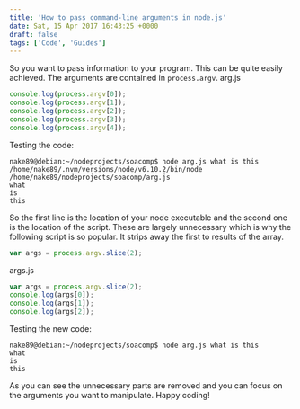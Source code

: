 ```yaml
---
title: 'How to pass command-line arguments in node.js'
date: Sat, 15 Apr 2017 16:43:25 +0000
draft: false
tags: ['Code', 'Guides']
---
```


So you want to pass information to your program. This can be quite easily achieved. The arguments are contained in `process.argv`. arg.js
```javascript
console.log(process.argv[0]);
console.log(process.argv[1]);
console.log(process.argv[2]);
console.log(process.argv[3]);
console.log(process.argv[4]);
```
Testing the code:
```
nake89@debian:~/nodeprojects/soacomp$ node arg.js what is this
/home/nake89/.nvm/versions/node/v6.10.2/bin/node
/home/nake89/nodeprojects/soacomp/arg.js
what
is
this
```
So the first line is the location of your node executable and the second one is the location of the script. These are largely unnecessary which is why the following script is so popular. It strips away the first to results of the array.
```javascript
var args = process.argv.slice(2);
```
args.js
```javascript
var args = process.argv.slice(2);
console.log(args[0]);
console.log(args[1]);
console.log(args[2]);
```
Testing the new code:
```
nake89@debian:~/nodeprojects/soacomp$ node arg.js what is this
what
is
this

```
As you can see the unnecessary parts are removed and you can focus on the arguments you want to manipulate. Happy coding!
